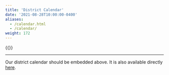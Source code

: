 ```yaml
---
title: 'District Calendar'
date: '2021-08-28T10:00:00-0400'
aliases:
  - /calendar.html
  - /calendar/
weight: 172
---
```


{{<district-calendar>}}

<hr>

Our district calendar should be embedded above. It is also available directly [here](https://calendar.google.com/calendar/embed?src=ad4mt9gm8q7138kc0gc9sj8sfs%40group.calendar.google.com&ctz=America%2FNew_York).
